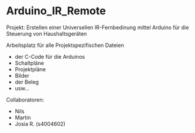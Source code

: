 # Arduino_IR_Remote

Projekt: Erstellen einer Universellen IR-Fernbedinung mittel Arduino für die Steuerung von Haushaltsgeräten

Arbeitsplatz für alle Projektspezifischen Dateien
 - der C-Code für die Arduinos
 - Schaltpläne
 - Projektpläne
 - Bilder
 - der Beleg
 - usw...

Collaboratoren: 
 - Nils
 - Martin
 - Josia R. (s4004602)
